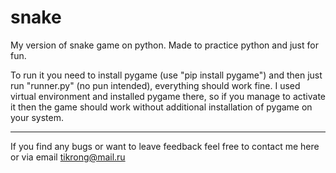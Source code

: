 # snake
My version of snake game on python. Made to practice python and just for fun. 

To run it you need to install pygame (use "pip install pygame") and then just run "runner.py" (no pun intended), everything should work fine. I used virtual environment and installed pygame there, so if you manage to activate it then the game should work without additional installation of pygame on your system.

---

If you find any bugs or want to leave feedback feel free to contact me here or via email tikrong@mail.ru
